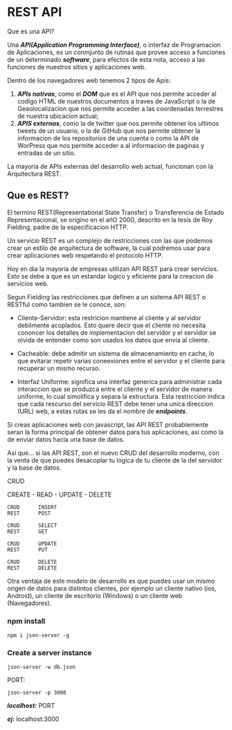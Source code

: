 # REST API

Que es una API?

Una ***API(Application Programming Interface)***, o interfaz de Programacion de Aplicaciones, es un conmjunto de rutinas que provee acceso a funciones de un determinado ***software***, para efectos de esta nota, acceso a las funciones de nuestros sitios y aplicaciones web.

Dentro de los navegadores web tenemos 2 tipos de Apis:

1. ***APIs nativas***, como el ***DOM*** que es el API que nos permite acceder al codigo HTML de nuestros documentos a traves de JavaScript o la de Geaolocalizacion que nos permite acceder a las coordenadas terrestres de nuestra ubicacion actual;
2. ***APIS externas***, como la de twitter que nos permite obtener los ultimos tweets de un usuario, o la de GitHub que nos permite obtener la informacion de los repositorios de una cuenta o como la API de WorPress que nos permite acceder a al informacion de paginas y entradas de un sitio.

La mayoria de APIs externas del desarrollo web actual, funcionan con la Arquitectura REST.

## Que es REST?

El termino REST(Representational State Transfer) o Transferencia de Estado Representacional, se origino en el añO 2000, descrito en la tesis de Roy Fielding, padre de la especificacion HTTP.

Un servicio REST es un complejo de restricciones con las que podemos crear un estilo de arquitectura de software, la cual podremos usar para crear aplicaciones web respetando el protocolo HTTP.

Hoy en dia la mayoria de empresas utilizan API REST para crear servicios. Esto se debe a que es un estandar logico y eficiente para la creacion de servicios web.

Segun Fielding las restricciones que definen a un sistema API REST o RESTful como tambien se le conoce, son:

- Cliente-Servidor: esta restricion mantiene al cliente y al servidor debilmente acoplados. Esto quere decir que el cliente no necesita cononcer los detalles de implementacion del servidor y el servidor se olvida de entender como son usados los datos que envia al cliente.

- Cacheable: debe admitir un sistema de almacenamiento en cache, lo que evitarar repetir varias coneexiones entre el servidor y el cliente para recuperar un mismo recurso.

- Interfaz Uniforme: significa una interfaz generica para administrar cada interaccion que se produzca entre el cliente y el servidor de manera uniforme, lo cual simolifica y separa la estructura. Esta restriccion indica que cada rescurso del servicio REST debe tener una unica direccion (URL) web, a estas rutas se les da el nombre de ***endpoints***.

Si creas aplicaciones web con javascript, las API REST probablemente seran la forma principal de obtener datos para tus aplicaciones, asi como la de enviar datos hacia una base de datos.

Asi que... si las API REST, son el nuevo CRUD del desarrollo moderno, con la venta de que puedes desacoplar tu logica de tu cliente de la del servidor y la base de datos.

CRUD

CREATE - READ - UPDATE - DELETE

```
CRUD      INSERT
REST      POST

CRUD      SELECT
REST      GET

CRUD      UPDATE
REST      PUT

CRUD      DELETE
REST      DELETE
```

Otra ventaja de este modelo de desarrollo es que puedes usar un mismo origen de datos para distintos clientes, por ejemplo un cliente nativo (ios, Android), un cliente de escritorio (Windows) o un cliente web (Navegadores).

### npm install
```
npm i json-server -g
```

### Create a server instance
```
json-server -w db.json
```

PORT:
```
json-server -p 3000
```

***localhost:***
PORT

***ej:*** localhost:3000
